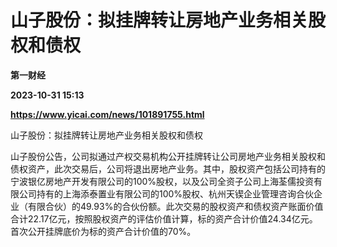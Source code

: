 # 山子股份：拟挂牌转让房地产业务相关股权和债权
**第一财经**

**2023-10-31 15:13**

**https://www.yicai.com/news/101891755.html**

山子股份：拟挂牌转让房地产业务相关股权和债权

山子股份公告，公司拟通过产权交易机构公开挂牌转让公司房地产业务相关股权和债权资产，此次交易后，公司将退出房地产业务。其中，股权资产包括公司持有的宁波银亿房地产开发有限公司的100%股权，以及公司全资子公司上海荃儒投资有限公司持有的上海添泰置业有限公司的100%股权、杭州天锲企业管理咨询合伙企业（有限合伙）的49.93%的合伙份额。此次交易的股权资产和债权资产账面价值合计22.17亿元，按照股权资产的评估价值计算，标的资产合计价值24.34亿元。首次公开挂牌底价为标的资产合计价值的70%。